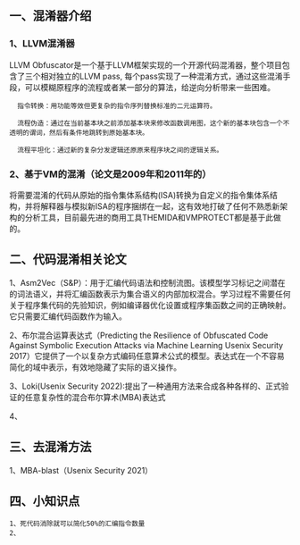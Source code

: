 ## 一、混淆器介绍

### 1、LLVM混淆器
  LLVM Obfuscator是一个基于LLVM框架实现的一个开源代码混淆器，整个项目包含了三个相对独立的LLVM pass, 每个pass实现了一种混淆方式，通过这些混淆手段，可以模糊原程序的流程或者某一部分的算法，给逆向分析带来一些困难。
  
      指令转换：用功能等效但更复杂的指令序列替换标准的二元运算符。
      
      流程伪造：通过在当前基本块之前添加基本块来修改函数调用图，这个新的基本块包含一个不透明的谓词，然后有条件地跳转到原始基本块。
      
      流程平坦化：通过新的复杂分发逻辑还原原来程序块之间的逻辑关系。

### 2、基于VM的混淆（论文是2009年和2011年的）
  将需要混淆的代码从原始的指令集体系结构(ISA)转换为自定义的指令集体系结构，并将解释器与模拟新ISA的程序捆绑在一起，这有效地打破了任何不熟悉新架构的分析工具，目前最先进的商用工具THEMIDA和VMPROTECT都是基于此做的。
  
## 二、代码混淆相关论文

  1、Asm2Vec（S&P）：用于汇编代码语法和控制流图。该模型学习标记之间潜在的词法语义，并将汇编函数表示为集合语义的内部加权混合。学习过程不需要任何关于程序集代码的先验知识，例如编译器优化设置或程序集函数之间的正确映射。它只需要汇编代码函数作为输入。
  
  2、布尔混合运算表达式（Predicting the Resilience of Obfuscated Code Against Symbolic Execution Attacks via Machine Learning Usenix Security 2017）它提供了一个以复杂方式编码任意算术公式的模型。表达式在一个不容易简化的域中表示，有效地隐藏了实际的语义操作。
  
  3、Loki(Usenix Security 2022):提出了一种通用方法来合成各种各样的、正式验证的任意复杂性的混合布尔算术(MBA)表达式
  
  
  
  4、
  
## 三、去混淆方法
  
  1、MBA-blast（Usenix Security 2021）

## 四、小知识点
  
    1、死代码消除就可以简化50%的汇编指令数量
    2、
